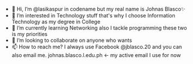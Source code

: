 - 👋 Hi, I’m @lasikaspur in codename but my real name is Johnas Blasco✨
- 👀 I’m interested in Technology stuff that's why I choose Information Technology as my degree in College
- 🌱 I’m currently learning Networking also I tackle programming these two is my priorities
- 💞️ I’m looking to collaborate on anyone who wants
- 📫 How to reach me? I always use Facebook @jblasco.20 and you can also email me. johnas.blasco.l.edu.ph <- my active email I use for now

<!---
lasikaspur/lasikaspur is a ✨ special ✨ repository because its `README.md` (this file) appears on your GitHub profile.
You can click the Preview link to take a look at your changes.
--->
